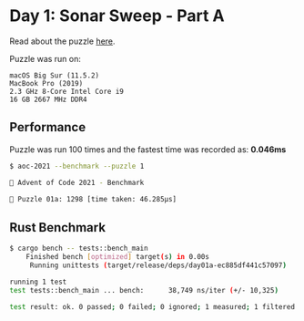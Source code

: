 # Day 1: Sonar Sweep - Part A

Read about the puzzle [here](https://adventofcode.com/2021/day/1).

Puzzle was run on:

```text
macOS Big Sur (11.5.2)
MacBook Pro (2019)
2.3 GHz 8-Core Intel Core i9
16 GB 2667 MHz DDR4
```

## Performance

Puzzle was run 100 times and the fastest time was recorded as: **0.046ms**

```sh
$ aoc-2021 --benchmark --puzzle 1

🎄 Advent of Code 2021 - Benchmark

🧩 Puzzle 01a: 1298 [time taken: 46.285µs]
```

## Rust Benchmark

```sh
$ cargo bench -- tests::bench_main
    Finished bench [optimized] target(s) in 0.00s
     Running unittests (target/release/deps/day01a-ec885df441c57097)

running 1 test
test tests::bench_main ... bench:      38,749 ns/iter (+/- 10,325)

test result: ok. 0 passed; 0 failed; 0 ignored; 1 measured; 1 filtered out; finished in 0.26s
```
